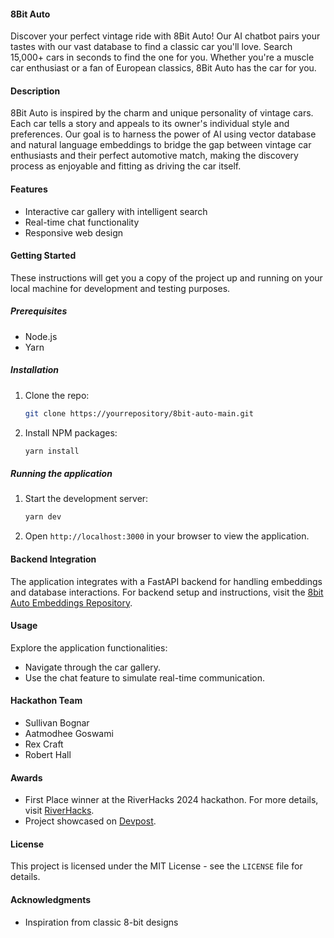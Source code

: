 #### 8Bit Auto

Discover your perfect vintage ride with 8Bit Auto! Our AI chatbot pairs your tastes with our vast database to find a classic car you'll love. Search 15,000+ cars in seconds to find the one for you. Whether you're a muscle car enthusiast or a fan of European classics, 8Bit Auto has the car for you.

#### Description

8Bit Auto is inspired by the charm and unique personality of vintage cars. Each car tells a story and appeals to its owner's individual style and preferences. Our goal is to harness the power of AI using vector database and natural language embeddings to bridge the gap between vintage car enthusiasts and their perfect automotive match, making the discovery process as enjoyable and fitting as driving the car itself.

#### Features

- Interactive car gallery with intelligent search
- Real-time chat functionality
- Responsive web design

#### Getting Started

These instructions will get you a copy of the project up and running on your local machine for development and testing purposes.

##### Prerequisites

- Node.js
- Yarn

##### Installation

1. Clone the repo:
   ```bash
   git clone https://yourrepository/8bit-auto-main.git
   ```
2. Install NPM packages:
   ```bash
   yarn install
   ```

##### Running the application

1. Start the development server:
   ```bash
   yarn dev
   ```
2. Open `http://localhost:3000` in your browser to view the application.

#### Backend Integration

The application integrates with a FastAPI backend for handling embeddings and database interactions. For backend setup and instructions, visit the [8bit Auto Embeddings Repository](https://github.com/sb2bg/8bit-auto-embeddings).

#### Usage

Explore the application functionalities:

- Navigate through the car gallery.
- Use the chat feature to simulate real-time communication.

#### Hackathon Team

- Sullivan Bognar
- Aatmodhee Goswami
- Rex Craft
- Robert Hall

#### Awards

- First Place winner at the RiverHacks 2024 hackathon. For more details, visit [RiverHacks](https://austincs.org/riverhacks).
- Project showcased on [Devpost](https://devpost.com/software/8bit-auto?ref_content=user-portfolio&ref_feature=in_progress).

#### License

This project is licensed under the MIT License - see the `LICENSE` file for details.

#### Acknowledgments

- Inspiration from classic 8-bit designs
